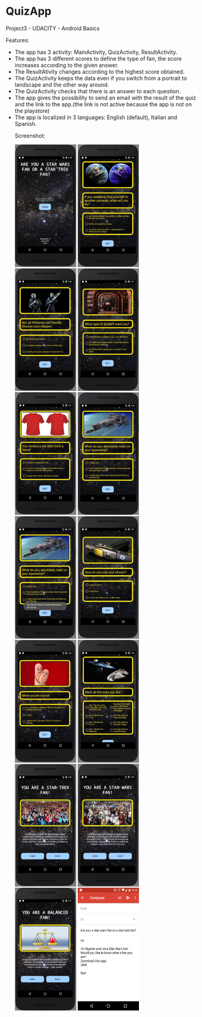 # QuizApp
Project3 - UDACITY - Android Basics

Features:
<ul>
<li>The app has 3 activity: MainActivity, QuizActivity, ResultActivity.</li>
<li>The app has 3 different scores to define the type of fan, the score increases according to the given answer.</li>
<li>The ResultAtivity changes according to the highest score obtained.</li>
<li>The QuizActivity keeps the data even if you switch from a portrait to landscape and the other way around.</li>
<li>The QuizActivity checks that there is an answer to each question.</li>
<li>The app gives the possibility to send an email with the result of the quiz and the link to the app.(the link is not active because the app is not on the playstore)</li>
<li>The app is localized in 3 languages: English (default), Italian and Spanish.</li>

Screenshot:

<img src="https://github.com/Slypher1/QuizApp/blob/master/screenshot/PJ3-1.JPG" width="160" height="320">
<img src="https://github.com/Slypher1/QuizApp/blob/master/screenshot/PJ3-2.JPG" width="160" height="320">
<img src="https://github.com/Slypher1/QuizApp/blob/master/screenshot/PJ3-3.JPG" width="160" height="320">
<img src="https://github.com/Slypher1/QuizApp/blob/master/screenshot/PJ3-4.JPG" width="160" height="320">
<img src="https://github.com/Slypher1/QuizApp/blob/master/screenshot/PJ3-5.JPG" width="160" height="320">
<img src="https://github.com/Slypher1/QuizApp/blob/master/screenshot/PJ3-6.JPG" width="160" height="320">
<img src="https://github.com/Slypher1/QuizApp/blob/master/screenshot/PJ3-6b.JPG" width="160" height="320">
<img src="https://github.com/Slypher1/QuizApp/blob/master/screenshot/PJ3-7.JPG" width="160" height="320">
<img src="https://github.com/Slypher1/QuizApp/blob/master/screenshot/PJ3-8.JPG" width="160" height="320">
<img src="https://github.com/Slypher1/QuizApp/blob/master/screenshot/PJ3-9.JPG" width="160" height="320">
<img src="https://github.com/Slypher1/QuizApp/blob/master/screenshot/PJ3-R1.JPG" width="160" height="320">
<img src="https://github.com/Slypher1/QuizApp/blob/master/screenshot/PJ3-R2.JPG" width="160" height="320">
<img src="https://github.com/Slypher1/QuizApp/blob/master/screenshot/PJ3-R3.JPG" width="160" height="320">
<img src="https://github.com/Slypher1/QuizApp/blob/master/screenshot/mail.png" width="160" height="320">
